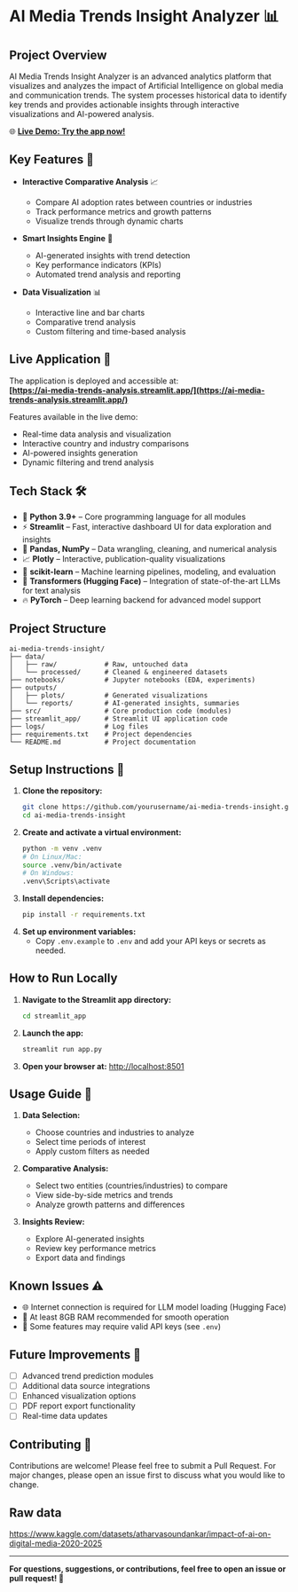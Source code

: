 # AI Media Trends Insight Analyzer 📊

## Project Overview
AI Media Trends Insight Analyzer is an advanced analytics platform that visualizes and analyzes the impact of Artificial Intelligence on global media and communication trends. The system processes historical data to identify key trends and provides actionable insights through interactive visualizations and AI-powered analysis.

🌐 **[Live Demo: Try the app now!](https://ai-media-trends-analysis.streamlit.app/)**

## Key Features 🌟
- **Interactive Comparative Analysis** 📈
  - Compare AI adoption rates between countries or industries
  - Track performance metrics and growth patterns
  - Visualize trends through dynamic charts

- **Smart Insights Engine** 🤖
  - AI-generated insights with trend detection
  - Key performance indicators (KPIs)
  - Automated trend analysis and reporting

- **Data Visualization** 📊
  - Interactive line and bar charts
  - Comparative trend analysis
  - Custom filtering and time-based analysis

## Live Application 🚀
The application is deployed and accessible at:  
**[https://ai-media-trends-analysis.streamlit.app/](https://ai-media-trends-analysis.streamlit.app/)**

Features available in the live demo:
- Real-time data analysis and visualization
- Interactive country and industry comparisons
- AI-powered insights generation
- Dynamic filtering and trend analysis

## Tech Stack 🛠️
- 🐍 **Python 3.9+** – Core programming language for all modules
- ⚡ **Streamlit** – Fast, interactive dashboard UI for data exploration and insights
- 🧮 **Pandas, NumPy** – Data wrangling, cleaning, and numerical analysis
- 📈 **Plotly** – Interactive, publication-quality visualizations
- 🧠 **scikit-learn** – Machine learning pipelines, modeling, and evaluation
- 🤗 **Transformers (Hugging Face)** – Integration of state-of-the-art LLMs for text analysis
- 🔥 **PyTorch** – Deep learning backend for advanced model support

## Project Structure
```
ai-media-trends-insight/
├── data/
│   ├── raw/            # Raw, untouched data
│   └── processed/      # Cleaned & engineered datasets
├── notebooks/          # Jupyter notebooks (EDA, experiments)
├── outputs/
│   ├── plots/          # Generated visualizations
│   └── reports/        # AI-generated insights, summaries
├── src/                # Core production code (modules)
├── streamlit_app/      # Streamlit UI application code
├── logs/               # Log files
├── requirements.txt    # Project dependencies
└── README.md           # Project documentation
```

## Setup Instructions 🚀
1. **Clone the repository:**
   ```bash
   git clone https://github.com/yourusername/ai-media-trends-insight.git
   cd ai-media-trends-insight
   ```
2. **Create and activate a virtual environment:**
   ```bash
   python -m venv .venv
   # On Linux/Mac:
   source .venv/bin/activate
   # On Windows:
   .venv\Scripts\activate
   ```
3. **Install dependencies:**
   ```bash
   pip install -r requirements.txt
   ```
4. **Set up environment variables:**
   - Copy `.env.example` to `.env` and add your API keys or secrets as needed.

## How to Run Locally
1. **Navigate to the Streamlit app directory:**
   ```bash
   cd streamlit_app
   ```
2. **Launch the app:**
   ```bash
   streamlit run app.py
   ```
3. **Open your browser at:** [http://localhost:8501](http://localhost:8501)

## Usage Guide 📖
1. **Data Selection:**
   - Choose countries and industries to analyze
   - Select time periods of interest
   - Apply custom filters as needed

2. **Comparative Analysis:**
   - Select two entities (countries/industries) to compare
   - View side-by-side metrics and trends
   - Analyze growth patterns and differences

3. **Insights Review:**
   - Explore AI-generated insights
   - Review key performance metrics
   - Export data and findings

## Known Issues ⚠️
- 🌐 Internet connection is required for LLM model loading (Hugging Face)
- 💾 At least 8GB RAM recommended for smooth operation
- 🔑 Some features may require valid API keys (see `.env`)

## Future Improvements 🌟
- [ ] Advanced trend prediction modules
- [ ] Additional data source integrations
- [ ] Enhanced visualization options
- [ ] PDF report export functionality
- [ ] Real-time data updates

## Contributing 🤝
Contributions are welcome! Please feel free to submit a Pull Request. For major changes, please open an issue first to discuss what you would like to change.

## Raw data
https://www.kaggle.com/datasets/atharvasoundankar/impact-of-ai-on-digital-media-2020-2025

---

**For questions, suggestions, or contributions, feel free to open an issue or pull request! 🙌**
